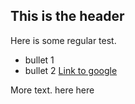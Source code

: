 ## This is the header

Here is some regular test.

* bullet 1
* bullet 2
[Link to google](http://www.google.com)

More text. here here